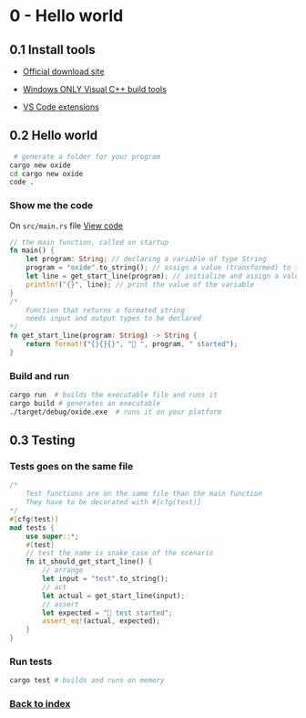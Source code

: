 # 0 - Hello world

## 0.1 Install tools

- [Official download site](https://www.rust-lang.org/tools/install)

- [Windows ONLY Visual C++ build tools](https://visualstudio.microsoft.com/es/visual-cpp-build-tools/)

- [VS Code extensions](https://marketplace.visualstudio.com/items?itemName=rust-lang.rust)


## 0.2 Hello world

```bash
 # generate a folder for your program
cargo new oxide
cd cargo new oxide
code .
```

### Show me the code

On `src/main.rs` file [View code](https://github.com/AtomicBuilders/oxide/blob/main/src/main.rs)

```rust
// the main function, called on startup
fn main() {
    let program: String; // declaring a variable of type String
    program = "oxide".to_string(); // assign a value (transformed) to the variable
    let line = get_start_line(program); // initialize and assign a value
    println!("{}", line); // print the value of the variable
}
/*
    Function that returns a formated string
    needs input and output types to be declared
*/
fn get_start_line(program: String) -> String {
    return format!("{}{}{}", "🚀 ", program, " started");
}
```


### Build and run

```bash
cargo run  # builds the executable file and runs it
cargo build # generates an executable
./target/debug/oxide.exe  # runs it on your platform
```

## 0.3 Testing

### Tests goes on the same file

```rust
/*
    Test functions are on the same file than the main function
    They have to be decorated with #[cfg(test)]
*/
#[cfg(test)]
mod tests {
    use super::*;
    #[test]
    // test the name is snake_case of the scenario
    fn it_should_get_start_line() {
        // arrange
        let input = "test".to_string();
        // act
        let actual = get_start_line(input);
        // assert
        let expected = "🚀 test started";
        assert_eq!(actual, expected);
    }
}
```

### Run tests

```bash
cargo test # builds and runs on memory
```

### [Back to index](https://github.com/AtomicBuilders/oxide/blob/main/docs/index.md)
